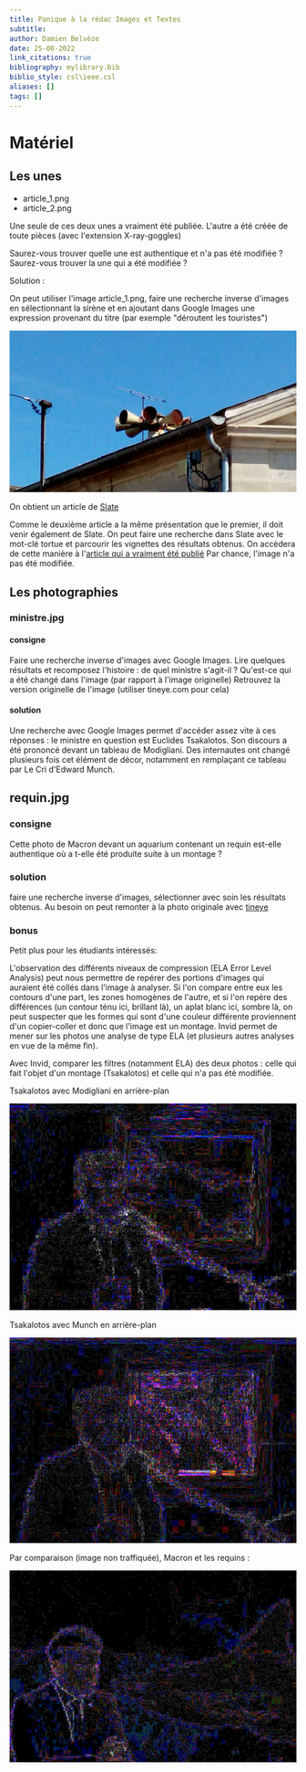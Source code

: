 ```yaml
---
title: Panique à la rédac Images et Textes
subtitle:
author: Damien Belvèze
date: 25-08-2022
link_citations: true
bibliography: mylibrary.bib
biblio_style: csl\ieee.csl
aliases: []
tags: []
---
```


# Matériel

## Les unes

- article_1.png 
- article_2.png

Une seule de ces deux unes a vraiment été publiée. L'autre a été créée de toute pièces (avec l'extension X-ray-goggles)

Saurez-vous trouver quelle une est authentique et n'a pas été modifiée ?
Saurez-vous trouver la une qui a été modifiée ?

Solution : 

On peut utiliser l'image article_1.png, faire une recherche inverse d'images en sélectionnant la sirène et en ajoutant dans Google Images une expression provenant du titre (par exemple "déroutent les touristes")

![](images/sirene.jpg)

On obtient un article de [Slate](http://www.slate.fr/story/229763/etrangers-sirenes-premier-mercredi-mois-france-touristes-alarme-alerte)

Comme le deuxième article a la même présentation que le premier, il doit venir également de Slate. On peut faire une recherche dans Slate avec le mot-clé tortue et parcourir les vignettes des résultats obtenus. On accèdera de cette manière à l'[article qui a vraiment été publié](http://www.slate.fr/story/229967/thailande-animaux-vivants-valises-aeroport-saisie-trafic-illegal-tortues-lezards-sepents) 
Par chance, l'image n'a pas été modifiée.

## Les photographies 

### ministre.jpg

#### consigne

Faire une recherche inverse d'images avec Google Images. Lire quelques résultats et recomposez l'histoire : 
de quel ministre s'agit-il ? 
Qu'est-ce qui a été changé dans l'image (par rapport à l'image originelle)
Retrouvez la version originelle de l'image (utiliser tineye.com pour cela)

#### solution
Une recherche avec Google Images permet d'accéder assez vite à ces réponses : le ministre en question est Euclides Tsakalotos. Son discours a été prononcé devant un tableau de Modigliani. Des internautes ont changé plusieurs fois cet élément de décor, notamment en remplaçant ce tableau par Le Cri d'Edward Munch. 

## requin.jpg

### consigne

Cette photo de Macron devant un aquarium contenant un requin est-elle authentique où a t-elle été produite suite à un montage ?

### solution

faire une recherche inverse d'images, sélectionner avec soin les résultats obtenus. 
Au besoin on peut remonter à la photo originale avec [tineye](https://www.tineye.com)

### bonus

Petit plus pour les étudiants intéressés:

L'observation des différents niveaux de compression (ELA Error Level Analysis) peut nous permettre de repérer des portions d'images qui auraient été collés dans l'image à analyser. 
Si l'on compare entre eux les contours d'une part, les zones homogènes de l'autre, et si l'on repère des différences (un contour ténu ici, brillant là), un aplat blanc ici, sombre là, on peut suspecter que les formes qui sont d'une couleur différente proviennent d'un copier-coller et donc que l'image est un montage.
Invid permet de mener sur les photos une analyse de type ELA (et plusieurs autres analyses en vue de la même fin).

Avec Invid, comparer les filtres (notamment ELA) des deux photos : celle qui fait l'objet d'un montage (Tsakalotos) et celle qui n'a pas été modifiée.

Tsakalotos avec Modigliani en arrière-plan

![](images/ELA_modigliani.png)

Tsakalotos avec Munch en arrière-plan

![](images/ELA_munch.png)

Par comparaison (image non traffiquée), Macron et les requins : 

![](images/ELA_requins.png)
